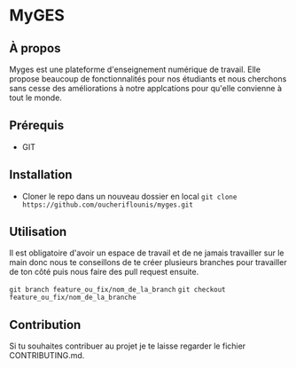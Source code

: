 # MyGES

## À propos

Myges est une plateforme d'enseignement numérique de travail. Elle propose beaucoup de fonctionnalités pour nos étudiants et 
nous cherchons sans cesse des améliorations à notre applcations pour qu'elle convienne à tout le monde. 

## Prérequis

- GIT

## Installation

- Cloner le repo dans un nouveau dossier en local
`git clone https://github.com/oucheriflounis/myges.git`

## Utilisation

Il est obligatoire d'avoir un espace de travail et de ne jamais travailler sur le main donc nous te conseillons de te créer plusieurs branches pour travailler
de ton côté puis nous faire des pull request ensuite.

`git branch feature_ou_fix/nom_de_la_branch`
`git checkout feature_ou_fix/nom_de_la_branche`

## Contribution

Si tu souhaites contribuer au projet je te laisse regarder le fichier CONTRIBUTING.md.


